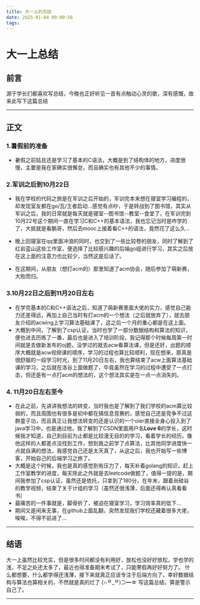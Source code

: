 ```yaml
---
title: 大一上的完结
date: 2025-01-04 00:00:56
tags:
---
```


# 大一上总结

## 前言

源于学长们都喜欢写总结，今晚也正好听见一首有点触动心灵的歌，深有感慨，故来此写下这篇总结

-----

## 正文

### 1.暑假前的准备

- 暑假之前姑且还是学习了基本的C语法，大概是到了结构体的地方，进度很慢，主要是我在家确实很懈怠，而且确实也有其他不少的事情。

### 2.军训之后到10月22日

- 我在学校的代码之旅是在军训之后开始的，军训完本来想在寝室学习编程的，却发现室友都在go/瓦/王者启动...感觉有点吵，于是转战到了图书馆，其实从军训之后，我的日常就是每天就是寝室--图书馆--教室--食堂了，在军训完到10月22号这个期间一直在学习C和C++的基本语法，我也忘记当时是咋学的了，大抵就是看鹏哥，然后去mooc上接着看C++的语法，竟然花了这么久...

- 晚上回寝室在qq里面冲浪的同时，也交到了一些比较卷的朋友，同时了解到了红岩蓝山这些工作室，便选择了比较感兴趣的后端go组进行学习，其实之后放在这上面的注意力也比较少，当然这是后话了。
- 在这期间，从朋友（想打acm的）那里知道了acm协会，随后参加了萌新赛，大败而归。

### 3.10月22日之后到11月20日左右

- 在学完基本的C和C++语法之后，知道了萌新赛里面大佬的实力，感觉自己能力还差得远，再加上自己当时有打acm的一个想法（之后就放弃了），就去朋友介绍的acwing上学习算法基础课了，这之后一个月的重心都是在这上面。
- 大概到中间，了解到了csp认证，当时也学了一部分数据结构和算法的知识，便也进去历练了一番，最后也是进入了培训阶段，我记得那个时候每周第一时间就是去做新发布的oj题，没学过的就去acw看算法课，但是还好，出题的顺序大概就是acw视频课的顺序，学习的过程也算比较顺利，现在想来，那真是很舒服的一段学习时光，到了11月20日左右，我也算结束了acw上面算法基础课的学习，之后就在洛谷上面做题了，毕竟虽然在学习的过程中遭受了一点打击，但还是有一点打acm的想法的，这个想法其实是在一点一点消失的。

### 4. 11月20日左右至今

- 在此之前，先讲讲我想法的转变，当时我也是了解到了我们学校的acm算比较弱的，而且周围也有很多是初中都在搞信息竞赛的，感觉自己还是竞争不过这群童子功，而且真正让我想法转变的还是认识的一个oier直接全身心投入到了java学习中，也是通过他，我了解到了CSDN里面用户名**Love 6**的学长，这时候我才知道，自己到目前为止都是比较漫无目的的学习，看着学长的经历，像他这样的人都差点没找到工作，想到我之前学了点算法，比其他同学进度快一点就自满的想法，我感觉自己还是太天真了，从这之后，我也开始写一些博客，开始自己的后端学习之旅了。
- 大概是这个时候，我也是真的感觉到有压力了，每天补着golang的知识，赶上工作室教学的进度，每天除此之外就是去leetcode做题了，值得一提的是，期间我参加了csp认证，虽然还是依托，只拿到了180分，在年末，跟着尚硅谷的教学视频，结束了关于计组的学习（虽然还很浅薄，后面还得再认真看看书）
- 最痛苦的一件事就是，脚骨折了，被迫在寝室学习，学习效率真的低下...
- 期间又是闲来无事，在github上面乱翻，突然发现我们学校还藏着很多大佬，唉唉，不得不前进了...

-----

## 结语

大一上虽然比较充实，但是很多时间都没有利用好，放松也没好好放松，学也学的浅，不足之处还太多了，最近也得准备期末考试了，只能寒假再好好努力了。
什么都想要，什么都学得还浅薄，接下来就真正应该专注于后端方向了，幸好数据结构与算法也算相关的，不然就是真的烂了
(∩ᄑ_ᄑ)⊃━☆
写这篇总结，算是警示自己了。

-----
